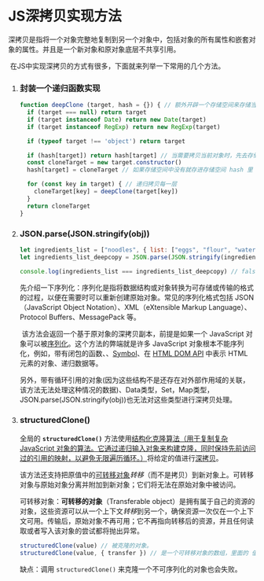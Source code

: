 # JS深拷贝实现方法

​		深拷贝是指将一个对象完整地复制到另一个对象中，包括对象的所有属性和嵌套对象的属性。并且是一个新对象和原对象底层不共享引用。

​		在JS中实现深拷贝的方式有很多，下面就来列举一下常用的几个方法。

1. ### 封装一个递归函数实现

   ```js
   function deepClone (target, hash = {}) { // 额外开辟一个存储空间来存储当前对象和拷贝对象的对应关系
     if (target === null) return target
     if (target instanceof Date) return new Date(target)
     if (target instanceof RegExp) return new RegExp(target)
   
     if (typeof target !== 'object') return target
   
     if (hash[target]) return hash[target] // 当需要拷贝当前对象时，先去存储空间中找，如果有的话直接返回
     const cloneTarget = new target.constructor()
     hash[target] = cloneTarget // 如果存储空间中没有就存进存储空间 hash 里
   
     for (const key in target) { // 递归拷贝每一层
       cloneTarget[key] = deepClone(target[key]) 
     }
     return cloneTarget
   }
   ```

   

2. ###  JSON.parse(JSON.stringify(obj))

   ```js
   let ingredients_list = ["noodles", { list: ["eggs", "flour", "water"] }];
   let ingredients_list_deepcopy = JSON.parse(JSON.stringify(ingredients_list));
   
   console.log(ingredients_list === ingredients_list_deepcopy) // false
   ```

   ​		先介绍一下序列化：序列化是指将数据结构或对象转换为可存储或传输的格式的过程，以便在需要时可以重新创建原始对象。常见的序列化格式包括 JSON（JavaScript Object Notation）、XML（eXtensible Markup Language）、Protocol Buffers、MessagePack 等。

   ​		该方法会返回一个基于原对象的深拷贝副本，前提是如果一个 JavaScript 对象可以被[序列化](https://developer.mozilla.org/zh-CN/docs/Glossary/Serialization)。这个方法的弊端就是许多 JavaScript 对象根本不能序列化，例如，带有闭包的函数、、[Symbol](https://developer.mozilla.org/zh-CN/docs/Web/JavaScript/Reference/Global_Objects/Symbol)、在 [HTML DOM API](https://developer.mozilla.org/zh-CN/docs/Web/API/HTML_DOM_API) 中表示 HTML 元素的对象、递归数据等。

   ​		另外，带有循环引用的对象(因为这些结构不是还存在对外部作用域的关联，该方法无法处理这种情况的数据)、Data类型，Set，Map类型，JSON.parse(JSON.stringify(obj))也无法对这些类型进行深拷贝处理。

   

3. ### structuredClone()

   全局的 **`structuredClone()`** 方法使用[结构化克隆算法（用于复制复杂 JavaScript 对象的算法。它通过递归输入对象来构建克隆，同时保持先前访问过的引用的映射，以避免无限遍历循环。）](https://developer.mozilla.org/zh-CN/docs/Web/API/Web_Workers_API/Structured_clone_algorithm)将给定的值进行[深拷贝](https://developer.mozilla.org/zh-CN/docs/Glossary/Deep_copy)。

   

   该方法还支持把原值中的[可转移对象](https://developer.mozilla.org/zh-CN/docs/Web/API/Web_Workers_API/Transferable_objects)*转移*（而不是拷贝）到新对象上。可转移对象与原始对象分离并附加到新对象；它们将无法在原始对象中被访问。

   

   可转移对象：**可转移的对象**（Transferable object）是拥有属于自己的资源的对象，这些资源可以从一个上下文*转移*到另一个，确保资源一次仅在一个上下文可用。传输后，原始对象不再可用；它不再指向转移后的资源，并且任何读取或者写入该对象的尝试都将抛出异常。

   

   ```js
   structuredClone(value) // 被克隆的对象。
   structuredClone(value, { transfer }) // 是一个可转移对象的数组，里面的 值 并没有被克隆，而是被转移到被拷贝对象上。
   ```

   

   缺点：调用 `structuredClone()` 来克隆一个不可序列化的对象也会失败。